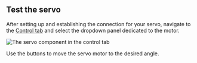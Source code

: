## Test the servo

After setting up and establishing the connection for your servo, navigate to the [Control tab](/manage/fleet/robots/#control) and select the dropdown panel dedicated to the motor.

![The servo component in the control tab](/components/servo/servo-control-tab.png)

Use the buttons to move the servo motor to the desired angle.
